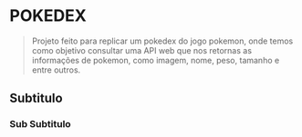 # POKEDEX
> Projeto feito para replicar um pokedex do jogo pokemon, onde temos como objetivo consultar uma API web que nos retornas as informações de pokemon, como imagem, nome, peso, tamanho e entre outros.

## Subtitulo

### Sub Subtitulo
